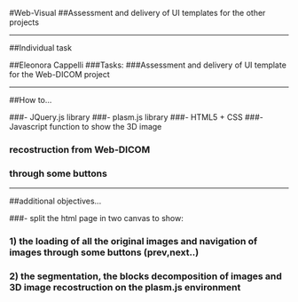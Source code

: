 #Web-Visual
##Assessment and delivery of UI templates for the other projects 


- - -
##Individual task

##Eleonora Cappelli
###Tasks:
###Assessment and delivery of UI template for the Web-DICOM project 
- - -

##How to...

###- JQuery.js library
###- plasm.js library
###- HTML5 + CSS
###- Javascript function to show the 3D image 
###  recostruction from Web-DICOM
###  through some buttons 
- - -

##additional objectives...

###- split the html page in two canvas to show: 
###   1) the loading of all the original images and navigation of images through some buttons (prev,next..) 
###   2) the segmentation, the blocks decomposition of images and 3D image recostruction on the plasm.js environment

